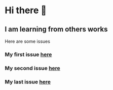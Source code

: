 # Hi there 👋
## I am learning from others works
Here are some issues
### My first issue [here]( https://github.com/Sravya2007/Factory-Mania/issues/1)
### My second issue [here](https://github.com/brunosimon/keppler/issues/53)
### My last issue [here](https://github.com/blueedgetechno/BlueBlog/issues/2)
